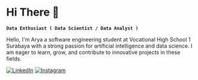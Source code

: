 # Hi There 👋
**`Data Enthusiast ( Data Scientist / Data Analyst )`**

Hello, I'm Arya a software engineering student at Vocational High School 1 Surabaya with a strong passion for artificial intelligence and data science. I am eager to learn, grow, and contribute to innovative projects in these fields.

[![LinkedIn](https://img.shields.io/badge/LinkedIn-%230077B5.svg?logo=linkedin&logoColor=white)](https://linkedin.com/in/aryathaullah) [![Instagram](https://img.shields.io/badge/Instagram-%23E4405F.svg?logo=Instagram&logoColor=white)](https://instagram.com/aryathaullah)  
